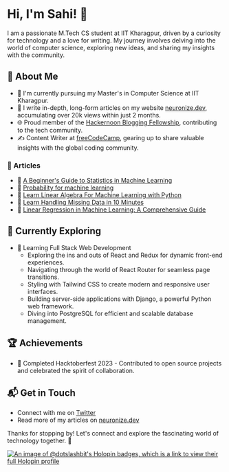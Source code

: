 # Hi, I'm Sahi! 👋

I am a passionate M.Tech CS student at IIT Kharagpur, driven by a curiosity for technology and a love for writing. My journey involves delving into the world of computer science, exploring new ideas, and sharing my insights with the community.

## 🚀 About Me

- 🔭 I'm currently pursuing my Master's in Computer Science at IIT Kharagpur.
- 📝 I write in-depth, long-form articles on my website [neuronize.dev](https://neuronize.dev), accumulating over 20k views within just 2 months.
- 🌐 Proud member of the [Hackernoon Blogging Fellowship](https://hackernoon.com/), contributing to the tech community.
- ✍️ Content Writer at [freeCodeCamp](https://www.freecodecamp.org/), gearing up to share valuable insights with the global coding community.

### 📙 Articles
<!-- BLOGPOSTS:START -->
 - 🌮 [A Beginner&#39;s Guide to Statistics in Machine Learning](https://neuronize.dev/a-beginners-guide-to-statistics-in-machine-learning)
 - 🌮 [Probability for machine learning](https://neuronize.dev/probability-for-machine-learning)
 - 🚀 [Learn Linear Algebra For Machine Learning with Python](https://neuronize.dev/learn-linear-algebra-for-machine-learning-with-python)
 - 🚀 [Learn Handling Missing Data in 10 Minutes](https://neuronize.dev/learn-handling-missing-data-in-10-minutes)
 - 🚀 [Linear Regression in Machine Learning: A Comprehensive Guide](https://neuronize.dev/linear-regression-in-machine-learning-a-comprehensive-guide)<!-- BLOGPOSTS:END -->


## 🌱 Currently Exploring

- 🚀 Learning Full Stack Web Development
  - Exploring the ins and outs of React and Redux for dynamic front-end experiences.
  - Navigating through the world of React Router for seamless page transitions.
  - Styling with Tailwind CSS to create modern and responsive user interfaces.
  - Building server-side applications with Django, a powerful Python web framework.
  - Diving into PostgreSQL for efficient and scalable database management.

 ## 🏆 Achievements

- 🌟 Completed Hacktoberfest 2023 - Contributed to open source projects and celebrated the spirit of collaboration.


## 📬 Get in Touch

- Connect with me on [Twitter](https://twitter.com/introvertedbot)
- Read more of my articles on [neuronize.dev](https://neuronize.dev)

Thanks for stopping by! Let's connect and explore the fascinating world of technology together. 🚀



<!--
**dotslashbit/dotslashbit** is a ✨ _special_ ✨ repository because its `README.md` (this file) appears on your GitHub profile.

Here are some ideas to get you started:

- 🔭 I’m currently working on ...
- 🌱 I’m currently learning ...
- 👯 I’m looking to collaborate on ...
- 🤔 I’m looking for help with ...
- 💬 Ask me about ...
- 📫 How to reach me: ...
- 😄 Pronouns: ...
- ⚡ Fun fact: ...
-->

[![An image of @dotslashbit's Holopin badges, which is a link to view their full Holopin profile](https://holopin.me/dotslashbit)](https://holopin.io/@dotslashbit)

